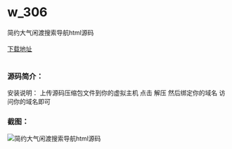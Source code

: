 # w_306
简约大气闲渡搜索导航html源码
<br/></br>
[下载地址](https://www.uuid2.com/306.html "下载地址")
<br/></br>
<h3>源码简介：</h3>
<p>安装说明：
上传源码压缩包文件到你的虚拟主机
点击 解压 然后绑定你的域名
访问你的域名即可<p>
<h3>截图：</h3>
<img src="https://www.uuid2.com/wp-content/uploads/img/202105/1df86d3105.jpg" alt="简约大气闲渡搜索导航html源码">
